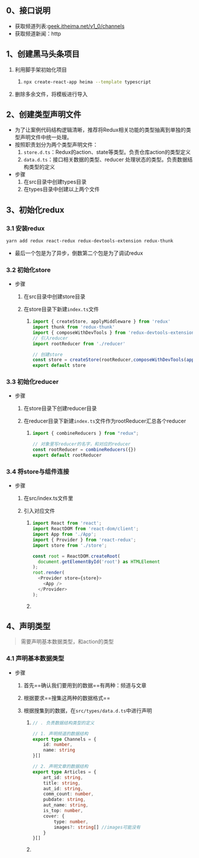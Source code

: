 ##  0、接口说明

- 获取频道列表:[geek.itheima.net/v1_0/channels](http://geek.itheima.net/v1_0/channels)
- 获取频道新闻：http

## 1、创建黑马头条项目

1. 利用脚手架初始化项目

   1. ``` bash
      npx create-react-app heima --template typescript  
      ```

2. 删除多余文件，将模板进行导入

## 2、创建类型声明文件

- 为了让案例代码结构逻辑清晰，推荐将Redux相关功能的类型抽离到单独的类型声明文件中统一处理。
- 按照职责划分为两个类型声明文件：
  1. `store.d.ts`：Redux的action、state等类型。负责仓库action的类型定义
  2. `data.d.ts`：接口相关数据的类型、reducer 处理状态的类型。负责数据结构类型的定义
- 步骤
  1. 在src目录中创建types目录
  2. 在types目录中创建以上两个文件

## 3、初始化redux

### 3.1 安装redux

``` bash
yarn add redux react-redux redux-devtools-extension redux-thunk
```

- 最后一个包是为了异步，倒数第二个包是为了调试redux

### 3.2 初始化store

- 步骤

  1. 在src目录中创建store目录

  2. 在store目录下新建`index.ts`文件

     1. ``` typescript
        import { createStore, applyMiddleware } from 'redux'
        import thunk from 'redux-thunk'
        import { composeWithDevTools } from 'redux-devtools-extension'
        // 引入reducer
        import rootReducer from './reducer'
        
        // 创建store
        const store = createStore(rootReducer,composeWithDevTools(applyMiddleware(thunk)))
        export default store
        ```

### 3.3 初始化reducer

- 步骤

  1. 在store目录下创建reducer目录

  2. 在reducer目录下新建`index.ts`文件作为rootReducer汇总各个reducer

     1. ``` typescript
        import { combineReducers } from "redux";
        
        // 对象里写reducer的名字，和对应的reducer
        const rootReducer = combineReducers({})
        export default rootReducer
        
        ```

### 3.4 将store与组件连接

- 步骤

  1. 在src/index.ts文件里

  2. 引入对应文件

     1. ``` typescript
        import React from 'react';
        import ReactDOM from 'react-dom/client';
        import App from './App';
        import { Provider } from 'react-redux';
        import store from './store';
        
        const root = ReactDOM.createRoot(
          document.getElementById('root') as HTMLElement
        );
        root.render(
          <Provider store={store}>
            <App />
          </Provider>
        );
        
        ```

     2. 

## 4、声明类型

>需要声明基本数据类型，和action的类型

### 4.1  声明基本数据类型

- 步骤

  1. 首先==确认我们要用到的数据==有两种：频道与文章

  2. 根据要求==搜集这两种的数据格式==

  3. 根据搜集到的数据，在`src/types/data.d.ts`中进行声明

     1. ``` typescript
        // . 负责数据结构类型的定义
        
        // 1. 声明频道的数据结构
        export type Channels = {
            id: number,
            name: string
        }[]
        
        // 2. 声明文章的数据结构
        export type Articles = {
            art_id: string,
            title: string,
            aut_id: string,
            comm_count: number,
            pubdate: string,
            aut_name: string,
            is_top: number,
            cover: {
                type: number,
                images?: string[] //images可能没有
            }
        }[]
        ```

     2. 
